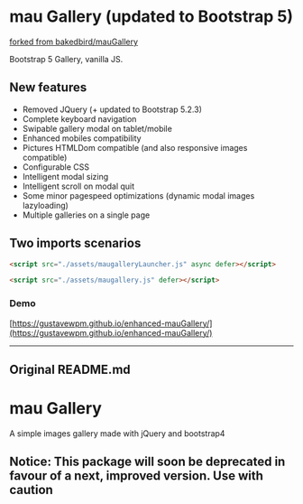 # mau Gallery (updated to Bootstrap 5)

[forked from bakedbird/mauGallery](https://github.com/bakedbird/mauGallery)

Bootstrap 5 Gallery, vanilla JS.

## New features

- Removed JQuery (+ updated to Bootstrap 5.2.3)
- Complete keyboard navigation
- Swipable gallery modal on tablet/mobile
- Enhanced mobiles compatibility
- Pictures HTMLDom compatible (and also responsive images compatible)
- Configurable CSS
- Intelligent modal sizing
- Intelligent scroll on modal quit
- Some minor pagespeed optimizations (dynamic modal images lazyloading)
- Multiple galleries on a single page

## Two imports scenarios

```html
<script src="./assets/maugalleryLauncher.js" async defer></script>
```
```html
<script src="./assets/maugallery.js" defer></script>
```

### Demo

[https://gustavewpm.github.io/enhanced-mauGallery/](https://gustavewpm.github.io/enhanced-mauGallery/)

---

## Original README.md

# mau Gallery

A simple images gallery made with jQuery and bootstrap4

## Notice: This package will soon be deprecated in favour of a next, improved version. Use with caution
